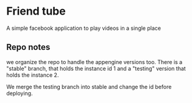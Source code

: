 # Friend tube

A simple facebook application to play videos in a single place

## Repo notes

we organize the repo to handle the appengine versions too.
There is a "stable" branch, that holds the instance id 1
and a "testing" version that holds the instance 2.

We merge the testing branch into stable and change the id before deploying.

